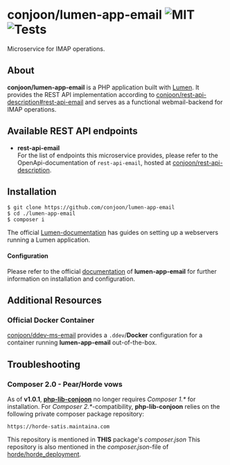 # conjoon/lumen-app-email ![MIT](https://img.shields.io/github/license/conjoon/lumen-app-email) ![Tests](https://github.com/conjoon/lumen-app-email/actions/workflows/run.tests.yml/badge.svg)
Microservice for IMAP operations.

## About
**conjoon/lumen-app-email** is a PHP application built with [Lumen](https://lumen.laravel.com).
It provides the REST API implementation according to [conjoon\/rest-api-description\#rest-api-email](conjoon/rest-api-description)
and serves as a functional webmail-backend for IMAP operations.

## Available REST API endpoints
* **rest-api-email**
  <br>For the list of endpoints this microservice provides, please refer to the OpenApi-documentation of `rest-api-email`,
  hosted at [conjoon/rest-api-description](https://github.com/conjoon/rest-api-description).

## Installation

```shell
$ git clone https://github.com/conjoon/lumen-app-email
$ cd ./lumen-app-email
$ composer i
```

The official [Lumen\-documentation](https://lumen.laravel.com/docs/) has guides 
on setting up a webservers running a Lumen application.

#### Configuration
Please refer to the official [documentation](./docs) of **lumen-app-email** for further information on
installation and configuration.

## Additional Resources
### Official Docker Container
[conjoon\/ddev-ms-email](conjoon/ddev-ms-email) provides a `.ddev`/**Docker** configuration for a container
running **lumen-app-email** out-of-the-box.

## Troubleshooting
### Composer 2.0 - Pear/Horde vows
As of **v1.0.1**, **[php-lib-conjoon](conjoon/php-lib-conjoon)** no longer requires _Composer 1.*_ for installation.
For _Composer 2.*_-compatibility, **php-lib-conjoon** relies on the following private composer
package repository:

```
https://horde-satis.maintaina.com
```
This repository is mentioned in **THIS** package's _composer.json_
This repository is also mentioned in the _composer.json_-file of
[horde\/horde_deployment](https://github.com/horde/horde-deployment/blob/master/composer.json).
